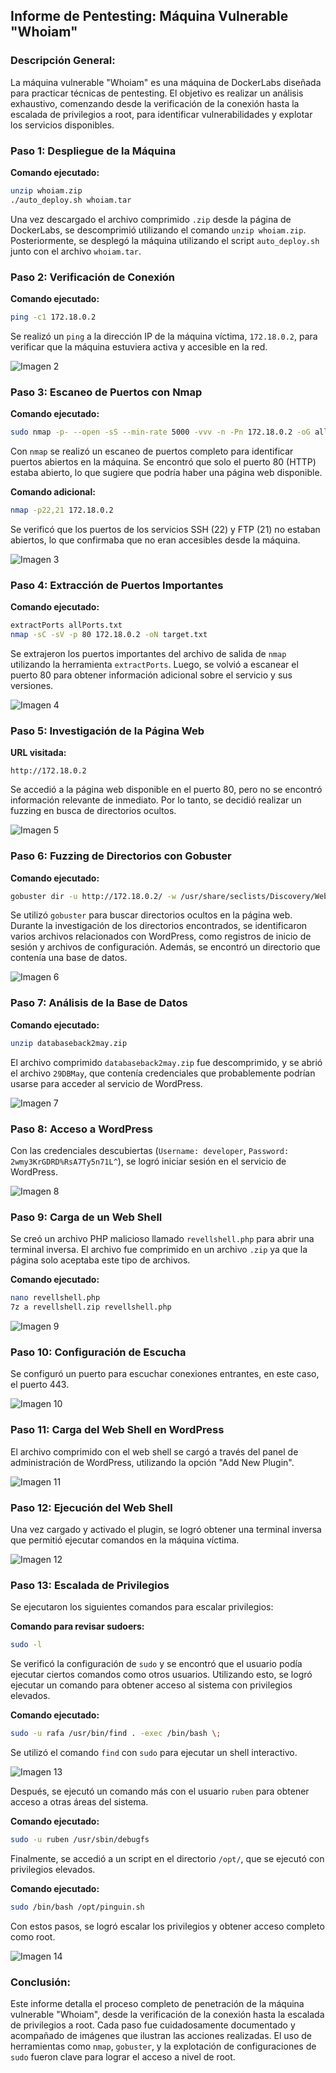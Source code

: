 ## Informe de Pentesting: Máquina Vulnerable "Whoiam"

### Descripción General:

La máquina vulnerable "Whoiam" es una máquina de DockerLabs diseñada para practicar técnicas de pentesting. El objetivo es realizar un análisis exhaustivo, comenzando desde la verificación de la conexión hasta la escalada de privilegios a root, para identificar vulnerabilidades y explotar los servicios disponibles.

### Paso 1: Despliegue de la Máquina

**Comando ejecutado:**

```bash
unzip whoiam.zip
./auto_deploy.sh whoiam.tar
```

Una vez descargado el archivo comprimido `.zip` desde la página de DockerLabs, se descomprimió utilizando el comando `unzip whoiam.zip`. Posteriormente, se desplegó la máquina utilizando el script `auto_deploy.sh` junto con el archivo `whoiam.tar`.

### Paso 2: Verificación de Conexión

**Comando ejecutado:**

```bash
ping -c1 172.18.0.2
```

Se realizó un `ping` a la dirección IP de la máquina víctima, `172.18.0.2`, para verificar que la máquina estuviera activa y accesible en la red.

![Imagen 2](Whoiam/Imagenes/Dos.jpeg)

### Paso 3: Escaneo de Puertos con Nmap

**Comando ejecutado:**

```bash
sudo nmap -p- --open -sS --min-rate 5000 -vvv -n -Pn 172.18.0.2 -oG allPorts.txt
```

Con `nmap` se realizó un escaneo de puertos completo para identificar puertos abiertos en la máquina. Se encontró que solo el puerto 80 (HTTP) estaba abierto, lo que sugiere que podría haber una página web disponible.

**Comando adicional:**

```bash
nmap -p22,21 172.18.0.2
```

Se verificó que los puertos de los servicios SSH (22) y FTP (21) no estaban abiertos, lo que confirmaba que no eran accesibles desde la máquina.

![Imagen 3](Whoiam/Imagenes/Tres.jpeg)

### Paso 4: Extracción de Puertos Importantes

**Comando ejecutado:**

```bash
extractPorts allPorts.txt
nmap -sC -sV -p 80 172.18.0.2 -oN target.txt
```

Se extrajeron los puertos importantes del archivo de salida de `nmap` utilizando la herramienta `extractPorts`. Luego, se volvió a escanear el puerto 80 para obtener información adicional sobre el servicio y sus versiones.

![Imagen 4](Whoiam/Imagenes/Cuatro.jpeg)

### Paso 5: Investigación de la Página Web

**URL visitada:**

```http
http://172.18.0.2
```

Se accedió a la página web disponible en el puerto 80, pero no se encontró información relevante de inmediato. Por lo tanto, se decidió realizar un fuzzing en busca de directorios ocultos.

![Imagen 5](Whoiam/Imagenes/Cinco.jpeg)

### Paso 6: Fuzzing de Directorios con Gobuster

**Comando ejecutado:**

```bash
gobuster dir -u http://172.18.0.2/ -w /usr/share/seclists/Discovery/Web-Content/directory-list-2.3-medium.txt -t 20 -add-slash -b 403,404 -x php,html,txt
```

Se utilizó `gobuster` para buscar directorios ocultos en la página web. Durante la investigación de los directorios encontrados, se identificaron varios archivos relacionados con WordPress, como registros de inicio de sesión y archivos de configuración. Además, se encontró un directorio que contenía una base de datos.

![Imagen 6](Whoiam/Imagenes/Seis.jpeg)

### Paso 7: Análisis de la Base de Datos

**Comando ejecutado:**

```bash
unzip databaseback2may.zip
```

El archivo comprimido `databaseback2may.zip` fue descomprimido, y se abrió el archivo `29DBMay`, que contenía credenciales que probablemente podrían usarse para acceder al servicio de WordPress.

![Imagen 7](Whoiam/Imagenes/Siete.jpeg)

### Paso 8: Acceso a WordPress

Con las credenciales descubiertas (`Username: developer`, `Password: 2wmy3KrGDRD%RsA7Ty5n71L^`), se logró iniciar sesión en el servicio de WordPress.

![Imagen 8](Whoiam/Imagenes/Ocho.jpeg)

### Paso 9: Carga de un Web Shell

Se creó un archivo PHP malicioso llamado `revellshell.php` para abrir una terminal inversa. El archivo fue comprimido en un archivo `.zip` ya que la página solo aceptaba este tipo de archivos.

**Comando ejecutado:**

```bash
nano revellshell.php
7z a revellshell.zip revellshell.php
```

![Imagen 9](Whoiam/Imagenes/Nueve.jpeg)

### Paso 10: Configuración de Escucha

Se configuró un puerto para escuchar conexiones entrantes, en este caso, el puerto 443.

![Imagen 10](Whoiam/Imagenes/Once.jpeg)

### Paso 11: Carga del Web Shell en WordPress

El archivo comprimido con el web shell se cargó a través del panel de administración de WordPress, utilizando la opción "Add New Plugin".

![Imagen 11](Whoiam/Imagenes/Doce.jpeg)

### Paso 12: Ejecución del Web Shell

Una vez cargado y activado el plugin, se logró obtener una terminal inversa que permitió ejecutar comandos en la máquina víctima.

![Imagen 12](Whoiam/Imagenes/Trece.jpeg)

### Paso 13: Escalada de Privilegios

Se ejecutaron los siguientes comandos para escalar privilegios:

**Comando para revisar sudoers:**

```bash
sudo -l
```

Se verificó la configuración de `sudo` y se encontró que el usuario podía ejecutar ciertos comandos como otros usuarios. Utilizando esto, se logró ejecutar un comando para obtener acceso al sistema con privilegios elevados.

**Comando ejecutado:**

```bash
sudo -u rafa /usr/bin/find . -exec /bin/bash \;
```

Se utilizó el comando `find` con `sudo` para ejecutar un shell interactivo.

![Imagen 13](Whoiam/Imagenes/Catorce.jpeg)

Después, se ejecutó un comando más con el usuario `ruben` para obtener acceso a otras áreas del sistema.

**Comando ejecutado:**

```bash
sudo -u ruben /usr/sbin/debugfs
```

Finalmente, se accedió a un script en el directorio `/opt/`, que se ejecutó con privilegios elevados.

**Comando ejecutado:**

```bash
sudo /bin/bash /opt/pinguin.sh
```

Con estos pasos, se logró escalar los privilegios y obtener acceso completo como root.

![Imagen 14](Whoiam/Imagenes/Diecisiete.jpeg)

### Conclusión:

Este informe detalla el proceso completo de penetración de la máquina vulnerable "Whoiam", desde la verificación de la conexión hasta la escalada de privilegios a root. Cada paso fue cuidadosamente documentado y acompañado de imágenes que ilustran las acciones realizadas. El uso de herramientas como `nmap`, `gobuster`, y la explotación de configuraciones de `sudo` fueron clave para lograr el acceso a nivel de root.

